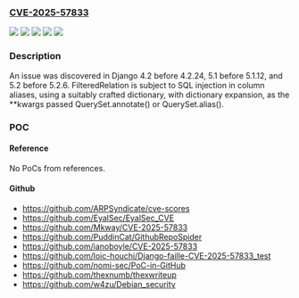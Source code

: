 ### [CVE-2025-57833](https://cve.mitre.org/cgi-bin/cvename.cgi?name=CVE-2025-57833)
![](https://img.shields.io/static/v1?label=Product&message=Django&color=blue)
![](https://img.shields.io/static/v1?label=Version&message=4.2%20&color=brightgreen)
![](https://img.shields.io/static/v1?label=Version&message=5.1%20&color=brightgreen)
![](https://img.shields.io/static/v1?label=Version&message=5.2%20&color=brightgreen)
![](https://img.shields.io/static/v1?label=Vulnerability&message=CWE-89%20Improper%20Neutralization%20of%20Special%20Elements%20used%20in%20an%20SQL%20Command%20('SQL%20Injection')&color=brightgreen)

### Description

An issue was discovered in Django 4.2 before 4.2.24, 5.1 before 5.1.12, and 5.2 before 5.2.6. FilteredRelation is subject to SQL injection in column aliases, using a suitably crafted dictionary, with dictionary expansion, as the **kwargs passed QuerySet.annotate() or QuerySet.alias().

### POC

#### Reference
No PoCs from references.

#### Github
- https://github.com/ARPSyndicate/cve-scores
- https://github.com/EyalSec/EyalSec_CVE
- https://github.com/Mkway/CVE-2025-57833
- https://github.com/PuddinCat/GithubRepoSpider
- https://github.com/ianoboyle/CVE-2025-57833
- https://github.com/loic-houchi/Django-faille-CVE-2025-57833_test
- https://github.com/nomi-sec/PoC-in-GitHub
- https://github.com/thexnumb/thexwriteup
- https://github.com/w4zu/Debian_security

